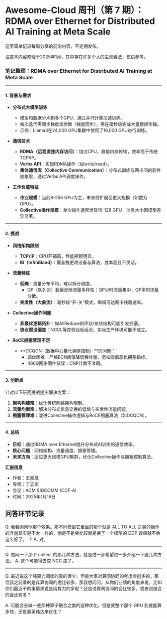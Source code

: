 # Awesome-Cloud 周刊（第 7 期）：RDMA over Ethernet for Distributed AI Training at Meta Scale


这里简单记录每周分享的前沿内容，不定期发布。

注意本内容整理于2025年1月，其中存在许多个人的主观看法，仅供参考。

### 笔记整理：RDMA over Ethernet for Distributed AI Training at Meta Scale

---

#### **1. 背景与需求**
- **分布式大模型训练**  
  - 模型和数据分片到多个GPU，通过并行计算加速训练。  
  - 每次迭代需同步梯度或参数（梯度同步），需在毫秒级完成大量数据传输。  
  - 示例：Llama3在24,000 GPU集群中使用了16,000 GPU进行训练。  

- **通信技术**  
  - **RDMA（远程直接内存访问）**：绕过CPU，直接内存传输，效率高于传统TCP/IP。  
  - **Verbs API**：实现RDMA操作（如write/read）。  
  - **集体通信库（Collective Communication）**：分布式训练与网卡间的软件抽象层，通过Verbs API调度操作。  

- **工作负载特征**  
  - **作业规模**：当前8-256 GPU为主，未来将扩展至更大规模（如数万GPU）。  
  - **Collective操作规模**：单次操作通常涉及16-128 GPU，消息大小因模型差异显著。  

---

#### **2. 挑战**
- **网络架构限制**  
  - **TCP/IP**：CPU开销高，性能瓶颈明显。  
  - **IB（InfiniBand）**：需全栈更改设备与算法，成本高且不灵活。  

- **流量特征**  
  - **低熵**：流量分布不均，难以拆分调度。  
    - QP（队列对）数量反映流量多样性：QP少时流量集中，QP多时流量分散。  
  - **突发性（大象流）**：毫秒级“开-关”模式，瞬间可达网卡线路速率。  

- **Collective操作问题**  
  - **非最优逻辑拓扑**：如AllReduce的环状/树状结构可能引发拥塞。  
  - **协议假设偏差**：NCCL等库假设低延迟，实际生产环境可能不成立。  

- **RoCE拥塞管理不足**  
  - **DCQCN（数据中心量化拥塞控制）**的问题：  
    - 调优困难：严格ECN阈值降低吞吐量，宽松阈值恶化拥塞指标。  
    - 400G网络固件错误：CNP计数不准确。  

---

#### **3. 创新点**
针对以下研究挑战提出解决方案：  
1. **架构构建难**：优化传统网络架构限制。  
2. **流量均衡难**：解决分布式信息交换的低熵与突发性流量问题。  
3. **拥塞管理难**：改进Collective操作逻辑与RoCE拥塞算法（如DCQCN）。  

---

#### **4. 总结**
- **目标**：通过RDMA over Ethernet提升分布式AI训练的通信效率。  
- **核心问题**：网络架构、流量调度、拥塞管理。  
- **未来方向**：适应更大规模GPU集群，优化Collective操作与拥塞控制算法。  

**汇报信息**  
- 作者：王家晟  
- 导师：丁志军  
- 会议：ACM SIGCOMM (CCF-A)  
- 时间：2025年1月16日

## 问答环节记录

Q. 我看刚刚他那个效果。那不同模型它里面的那个就是 ALL TO ALL 之类的操作的含量其实是不太一样的，他是不是会比较就是换了一个模型的 DDP 效果就不会这么好了。
？
A. 对。


---

Q. 想问一下那个 collect 的那几种方法，就是进一步希望进一步介绍一下这几种方法。
A. 这个可能得去查 NCC 库了。


---

Q. 最近说这个纯算力调度的真的很少，但是大家对算网协同的考虑会挺多的，那但我之前看的是存算协同的虑比较多，那我想问问，从你们业绩的角度来说，比如你们最近干的事情来说是纯算力的多呢？还是说算网协同的会比较多，或者说结合的会比较多？

A. 可能会去做一些那种算子融合之类的这种优化，但是就整个那个 GPU 到底能算多快，还是靠英伟达来优化？

